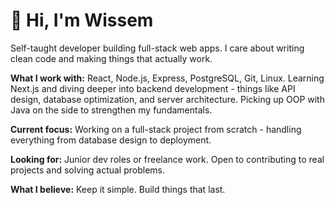 # 👋 Hi, I'm Wissem

Self-taught developer building full-stack web apps. I care about writing clean code and making things that actually work.


**What I work with:**
React, Node.js, Express, PostgreSQL, Git, Linux. Learning Next.js and diving deeper into backend development - things like API design, database optimization, and server architecture. Picking up OOP with Java on the side to strengthen my fundamentals.


**Current focus:**
Working on a full-stack project from scratch - handling everything from database design to deployment.


**Looking for:**
Junior dev roles or freelance work. Open to contributing to real projects and solving actual problems.



**What I believe:**
Keep it simple. Build things that last.
